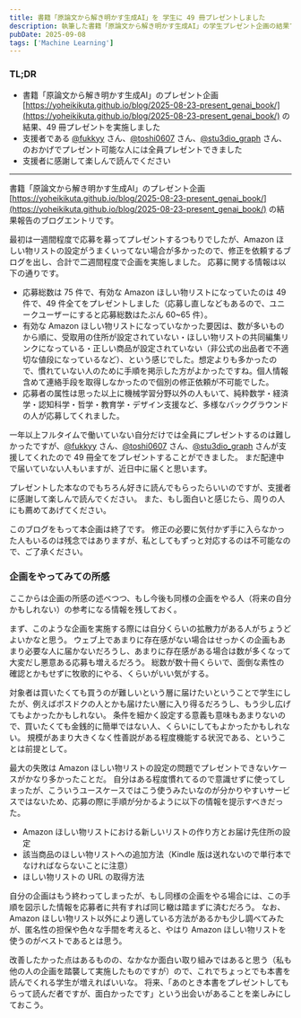 ```yaml
---
title: 書籍「原論文から解き明かす生成AI」を 学生に 49 冊プレゼントしました
description: 執筆した書籍「原論文から解き明かす生成AI」の学生プレゼント企画の結果で、支援者のおかげでプレゼント可能な全応募（49 応募）に対してプレゼントを実施できました。
pubDate: 2025-09-08
tags: ['Machine Learning']
---
```



### TL;DR
- 書籍「原論文から解き明かす生成AI」のプレゼント企画 [https://yoheikikuta.github.io/blog/2025-08-23-present_genai_book/](https://yoheikikuta.github.io/blog/2025-08-23-present_genai_book/) の結果、49 冊プレゼントを実施しました
- 支援者である [@fukkyy](https://x.com/fukkyy) さん、[@toshi0607](https://x.com/toshi0607) さん、[@stu3dio_graph](https://x.com/stu3dio_graph) さん、のおかげでプレゼント可能な人には全員プレゼントできました
- 支援者に感謝して楽しんで読んでください
---

書籍「原論文から解き明かす生成AI」のプレゼント企画 [https://yoheikikuta.github.io/blog/2025-08-23-present_genai_book/](https://yoheikikuta.github.io/blog/2025-08-23-present_genai_book/) の結果報告のブログエントリです。

最初は一週間程度で応募を募ってプレゼントするつもりでしたが、Amazon ほしい物リストの設定がうまくいってない場合が多かったので、修正を依頼するブログを出し、合計で二週間程度で企画を実施しました。
応募に関する情報は以下の通りです。

- 応募総数は 75 件で、有効な Amazon ほしい物リストになっていたのは 49 件で、49 件全てをプレゼントしました（応募し直しなどもあるので、ユニークユーザーにすると応募総数はたぶん 60~65 件）。
- 有効な Amazon ほしい物リストになっていなかった要因は、数が多いものから順に、受取用の住所が設定されていない・ほしい物リストの共同編集リンクになっている・正しい商品が設定されていない（非公式の出品者で不適切な値段になっているなど）、という感じでした。想定よりも多かったので、慣れていない人のために手順を掲示した方がよかったですね。個人情報含めて連絡手段を取得しなかったので個別の修正依頼が不可能でした。
- 応募者の属性は思った以上に機械学習分野以外の人もいて、純粋数学・経済学・認知科学・哲学・教育学・デザイン支援など、多様なバックグラウンドの人が応募してくれました。

一年以上フルタイムで働いていない自分だけでは全員にプレゼントするのは難しかったですが、[@fukkyy](https://x.com/fukkyy) さん、[@toshi0607](https://x.com/toshi0607) さん、[@stu3dio_graph](https://x.com/stu3dio_graph) さんが支援してくれたので 49 冊全てをプレゼントすることができました。
まだ配達中で届いていない人もいますが、近日中に届くと思います。

プレゼントした本なのでもちろん好きに読んでもらったらいいのですが、支援者に感謝して楽しんで読んでください。
また、もし面白いと感じたら、周りの人にも薦めてあげてください。

このブログをもって本企画は終了です。
修正の必要に気付かず手に入らなかった人もいるのは残念ではありますが、私としてもずっと対応するのは不可能なので、ご了承ください。


### 企画をやってみての所感
ここからは企画の所感の述べつつ、もし今後も同様の企画をやる人（将来の自分かもしれない）の参考になる情報を残しておく。

まず、このような企画を実施する際には自分くらいの拡散力がある人がちょうどよいかなと思う。
ウェブ上であまりに存在感がない場合はせっかくの企画もあまり必要な人に届かないだろうし、あまりに存在感がある場合は数が多くなって大変だし悪意ある応募も増えるだろう。
総数が数十冊くらいで、面倒な素性の確認とかもせずに牧歌的にやる、くらいがいい気がする。

対象者は買いたくても買うのが難しいという層に届けたいということで学生にしたが、例えばポスドクの人とかも届けたい層に入り得るだろうし、もう少し広げてもよかったかもしれない。
条件を細かく設定する意義も意味もあまりないので、買いたくても金銭的に簡単ではない人、くらいにしてもよかったかもしれない。
規模があまり大きくなく性善説がある程度機能する状況である、ということは前提として。

最大の失敗は Amazon ほしい物リストの設定の問題でプレゼントできないケースがかなり多かったことだ。
自分はある程度慣れてるので意識せずに使ってしまったが、こういうユースケースではこう使うみたいなのが分かりやすいサービスではないため、応募の際に手順が分かるように以下の情報を提示すべきだった。

- Amazon ほしい物リストにおける新しいリストの作り方とお届け先住所の設定
- 該当商品のほしい物リストへの追加方法（Kindle 版は送れないので単行本でなければならないことに注意）
- ほしい物リストの URL の取得方法

自分の企画はもう終わってしまったが、もし同様の企画をやる場合には、この手順を図示した情報を応募者に共有すれば同じ轍は踏まずに済むだろう。
なお、Amazon ほしい物リスト以外により適している方法があるかも少し調べてみたが、匿名性の担保や色々な手間を考えると、やはり Amazon ほしい物リストを使うのがベストであるとは思う。

改善したかった点はあるものの、なかなか面白い取り組みではあると思う（私も他の人の企画を踏襲して実施したものですが）ので、これでちょっとでも本書を読んでくれる学生が増えればいいな。
将来、「あのとき本書をプレゼントしてもらって読んだ者ですが、面白かったです」という出会いがあることを楽しみにしておこう。
